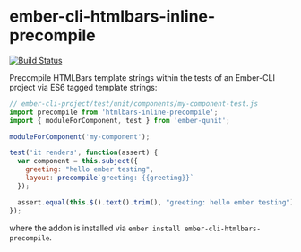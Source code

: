 # ember-cli-htmlbars-inline-precompile

[![Build Status](https://travis-ci.org/pangratz/ember-cli-htmlbars-inline-precompile.svg)](https://travis-ci.org/pangratz/ember-cli-htmlbars-inline-precompile)

Precompile HTMLBars template strings within the tests of an Ember-CLI project
via ES6 tagged template strings:

``` js
// ember-cli-project/test/unit/components/my-component-test.js
import precompile from 'htmlbars-inline-precompile';
import { moduleForComponent, test } from 'ember-qunit';

moduleForComponent('my-component');

test('it renders', function(assert) {
  var component = this.subject({
    greeting: "hello ember testing",
    layout: precompile`greeting: {{greeting}}`
  });

  assert.equal(this.$().text().trim(), "greeting: hello ember testing");
});
```

where the addon is installed via `ember install ember-cli-htmlbars-precompile`.